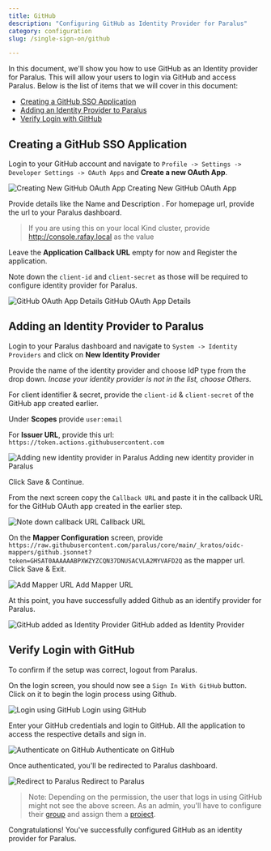 ```yaml
---
title: GitHub
description: "Configuring GitHub as Identity Provider for Paralus"
category: configuration
slug: /single-sign-on/github

---
```


In this document, we'll show you how to use GitHub as an Identity provider for Paralus. This will allow your users to login via GitHub and access Paralus. Below is the list of items that we will cover in this document:

- [Creating a GitHub SSO Application](#creating-a-github-sso-application)
- [Adding an Identity Provider to Paralus](#adding-an-identity-provider-to-paralus)
- [Verify Login with GitHub](#verify-login-with-github)

## Creating a GitHub SSO Application

Login to your GitHub account and navigate to `Profile -> Settings -> Developer Settings -> OAuth Apps` and **Create a new OAuth App**.

<img src="/img/docs/oidc-github1.png" alt="Creating New GitHub OAuth App" />
Creating New GitHub OAuth App

Provide details like the Name and Description . For homepage url, provide the url to your Paralus dashboard.
> If you are using this on your local Kind cluster, provide http://console.rafay.local as the value

Leave the **Application Callback URL** empty for now and Register the application.

Note down the `client-id` and `client-secret` as those will be required to configure identity provider for Paralus.

<img src="/img/docs/oidc-github2.png" alt="GitHub OAuth App Details" />
GitHub OAuth App Details

## Adding an Identity Provider to Paralus

Login to your Paralus dashboard and navigate to `System -> Identity Providers` and click on **New Identity Provider**

Provide the name of the identity provider and choose IdP type from the drop down. *Incase your identity provider is not in the list, choose Others.*

For client identifier & secret, provide the `client-id` & `client-secret` of the GitHub app created earlier.

Under **Scopes** provide `user:email`

For **Issuer URL**, provide this url: `https://token.actions.githubusercontent.com`

<img src="/img/docs/oidc-github3.png" alt="Adding new identity provider in Paralus" />
Adding new identity provider in Paralus

Click Save & Continue.

From the next screen copy the `Callback URL` and paste it in the callback URL for the GitHub OAuth app created in the earlier step.

<img src="/img/docs/oidc-github4.png" alt="Note down callback URL" />
Callback URL

On the **Mapper Configuration** screen, provide `https://raw.githubusercontent.com/paralus/core/main/_kratos/oidc-mappers/github.jsonnet?token=GHSAT0AAAAAABPXWZYZCQN37DNUSACVLA2MYVAFD2Q` as the mapper url. Click Save & Exit.

<img src="/img/docs/oidc-github5.png" alt="Add Mapper URL" />
Add Mapper URL

At this point, you have successfully added Github as an identify provider for Paralus.

<img src="/img/docs/oidc-github6.png" alt="GitHub added as Identity Provider" />
GitHub added as Identity Provider

## Verify Login with GitHub

To confirm if the setup was correct, logout from Paralus.

On the login screen, you should now see a `Sign In With GitHub` button. Click on it to begin the login process using Github.

<img src="/img/docs/oidc-github7.png" alt="Login using GitHub" />
Login using GitHub

Enter your GitHub credentials and login to GitHub. All the application to access the respective details and sign in.

<img src="/img/docs/oidc-github8.png" alt="Authenticate on GitHub" />
Authenticate on GitHub

Once authenticated, you'll be redirected to Paralus dashboard.

<img src="/img/docs/oidc-github9.png" alt="Redirect to Paralus" />
Redirect to Paralus

> Note: Depending on the permission, the user that logs in using GitHub might not see the above screen. As an admin, you'll have to configure their [group](../usage/groups) and assign them a [project](../usage/projects).

Congratulations! You've successfully configured GitHub as an identity provider for Paralus.
